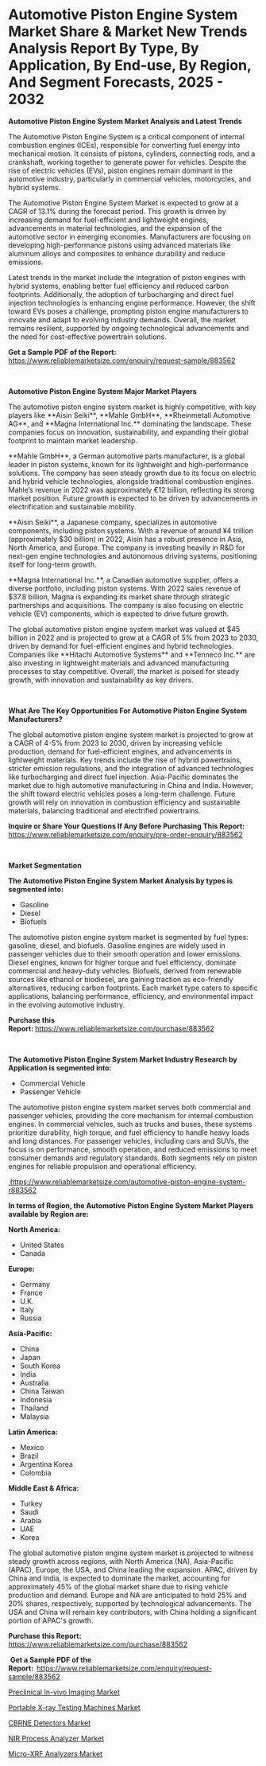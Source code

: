 <p><h1>Automotive Piston Engine System Market Share & Market New Trends Analysis Report By Type, By Application, By End-use, By Region, And Segment Forecasts, 2025 - 2032</h1></p><p><strong>Automotive Piston Engine System Market Analysis and Latest Trends</strong></p>
<p><p>The Automotive Piston Engine System is a critical component of internal combustion engines (ICEs), responsible for converting fuel energy into mechanical motion. It consists of pistons, cylinders, connecting rods, and a crankshaft, working together to generate power for vehicles. Despite the rise of electric vehicles (EVs), piston engines remain dominant in the automotive industry, particularly in commercial vehicles, motorcycles, and hybrid systems.</p><p>The Automotive Piston Engine System Market is expected to grow at a CAGR of 13.1% during the forecast period. This growth is driven by increasing demand for fuel-efficient and lightweight engines, advancements in material technologies, and the expansion of the automotive sector in emerging economies. Manufacturers are focusing on developing high-performance pistons using advanced materials like aluminum alloys and composites to enhance durability and reduce emissions.</p><p>Latest trends in the market include the integration of piston engines with hybrid systems, enabling better fuel efficiency and reduced carbon footprints. Additionally, the adoption of turbocharging and direct fuel injection technologies is enhancing engine performance. However, the shift toward EVs poses a challenge, prompting piston engine manufacturers to innovate and adapt to evolving industry demands. Overall, the market remains resilient, supported by ongoing technological advancements and the need for cost-effective powertrain solutions.</p></p>
<p><strong>Get a Sample PDF of the Report:&nbsp;</strong> <a href="https://www.reliablemarketsize.com/enquiry/request-sample/883562?utm_campaign=1898&utm_medium=2&utm_source=Github&utm_content=ia&utm_term=23012025&utm_id=automotive-piston-engine-system">https://www.reliablemarketsize.com/enquiry/request-sample/883562</a></p>
<p>&nbsp;</p>
<p><strong>Automotive Piston Engine System Major Market Players</strong></p>
<p><p>The automotive piston engine system market is highly competitive, with key players like **Aisin Seiki**, **Mahle GmbH**, **Rheinmetall Automotive AG**, and **Magna International Inc.** dominating the landscape. These companies focus on innovation, sustainability, and expanding their global footprint to maintain market leadership.</p><p>**Mahle GmbH**, a German automotive parts manufacturer, is a global leader in piston systems, known for its lightweight and high-performance solutions. The company has seen steady growth due to its focus on electric and hybrid vehicle technologies, alongside traditional combustion engines. Mahle’s revenue in 2022 was approximately €12 billion, reflecting its strong market position. Future growth is expected to be driven by advancements in electrification and sustainable mobility.</p><p>**Aisin Seiki**, a Japanese company, specializes in automotive components, including piston systems. With a revenue of around ¥4 trillion (approximately $30 billion) in 2022, Aisin has a robust presence in Asia, North America, and Europe. The company is investing heavily in R&D for next-gen engine technologies and autonomous driving systems, positioning itself for long-term growth.</p><p>**Magna International Inc.**, a Canadian automotive supplier, offers a diverse portfolio, including piston systems. With 2022 sales revenue of $37.8 billion, Magna is expanding its market share through strategic partnerships and acquisitions. The company is also focusing on electric vehicle (EV) components, which is expected to drive future growth.</p><p>The global automotive piston engine system market was valued at $45 billion in 2022 and is projected to grow at a CAGR of 5% from 2023 to 2030, driven by demand for fuel-efficient engines and hybrid technologies. Companies like **Hitachi Automotive Systems** and **Tenneco Inc.** are also investing in lightweight materials and advanced manufacturing processes to stay competitive. Overall, the market is poised for steady growth, with innovation and sustainability as key drivers.</p></p>
<p>&nbsp;</p>
<p><strong>What Are The Key Opportunities For Automotive Piston Engine System Manufacturers?</strong></p>
<p><p>The global automotive piston engine system market is projected to grow at a CAGR of 4-5% from 2023 to 2030, driven by increasing vehicle production, demand for fuel-efficient engines, and advancements in lightweight materials. Key trends include the rise of hybrid powertrains, stricter emission regulations, and the integration of advanced technologies like turbocharging and direct fuel injection. Asia-Pacific dominates the market due to high automotive manufacturing in China and India. However, the shift toward electric vehicles poses a long-term challenge. Future growth will rely on innovation in combustion efficiency and sustainable materials, balancing traditional and electrified powertrains.</p></p>
<p><strong>Inquire or Share Your Questions If Any Before Purchasing This Report:</strong> <a href="https://www.reliablemarketsize.com/enquiry/pre-order-enquiry/883562?utm_campaign=1898&utm_medium=2&utm_source=Github&utm_content=ia&utm_term=23012025&utm_id=automotive-piston-engine-system">https://www.reliablemarketsize.com/enquiry/pre-order-enquiry/883562</a></p>
<p>&nbsp;</p>
<p><strong>Market Segmentation</strong></p>
<p><strong>The Automotive Piston Engine System Market Analysis by types is segmented into:</strong></p>
<p><ul><li>Gasoline</li><li>Diesel</li><li>Biofuels</li></ul></p>
<p><p>The automotive piston engine system market is segmented by fuel types: gasoline, diesel, and biofuels. Gasoline engines are widely used in passenger vehicles due to their smooth operation and lower emissions. Diesel engines, known for higher torque and fuel efficiency, dominate commercial and heavy-duty vehicles. Biofuels, derived from renewable sources like ethanol or biodiesel, are gaining traction as eco-friendly alternatives, reducing carbon footprints. Each market type caters to specific applications, balancing performance, efficiency, and environmental impact in the evolving automotive industry.</p></p>
<p><strong>Purchase this Report:&nbsp;</strong><a href="https://www.reliablemarketsize.com/purchase/883562?utm_campaign=1898&utm_medium=2&utm_source=Github&utm_content=ia&utm_term=23012025&utm_id=automotive-piston-engine-system">https://www.reliablemarketsize.com/purchase/883562</a></p>
<p>&nbsp;</p>
<p><strong>The Automotive Piston Engine System Market Industry Research by Application is segmented into:</strong></p>
<p><ul><li>Commercial Vehicle</li><li>Passenger Vehicle</li></ul></p>
<p><p>The automotive piston engine system market serves both commercial and passenger vehicles, providing the core mechanism for internal combustion engines. In commercial vehicles, such as trucks and buses, these systems prioritize durability, high torque, and fuel efficiency to handle heavy loads and long distances. For passenger vehicles, including cars and SUVs, the focus is on performance, smooth operation, and reduced emissions to meet consumer demands and regulatory standards. Both segments rely on piston engines for reliable propulsion and operational efficiency.</p></p>
<p><a href="https://www.reliablemarketsize.com/automotive-piston-engine-system-r883562?utm_campaign=1898&utm_medium=2&utm_source=Github&utm_content=ia&utm_term=23012025&utm_id=automotive-piston-engine-system">&nbsp;https://www.reliablemarketsize.com/automotive-piston-engine-system-r883562</a></p>
<p><strong>In terms of Region, the Automotive Piston Engine System Market Players available by Region are:</strong></p>
<p>
    <p> <strong> North America: </strong>
        <ul>
            <li>United States</li>
            <li>Canada</li>
        </ul>
        </p> 
    <p> <strong> Europe: </strong>
        <ul>
            <li>Germany</li>
            <li>France</li>
            <li>U.K.</li>
            <li>Italy</li>
            <li>Russia</li>
        </ul>
        </p> 
    <p> <strong> Asia-Pacific: </strong>
        <ul>
            <li>China</li>
            <li>Japan</li>
            <li>South Korea</li>
            <li>India</li>
            <li>Australia</li>
            <li>China Taiwan</li>
            <li>Indonesia</li>
            <li>Thailand</li>
            <li>Malaysia</li>
        </ul>
        </p> 
    <p> <strong> Latin America: </strong>
        <ul>
            <li>Mexico</li>
            <li>Brazil</li>
            <li>Argentina Korea</li>
            <li>Colombia</li>
        </ul>
        </p> 
    <p> <strong> Middle East & Africa: </strong>
        <ul>
            <li>Turkey</li>
            <li>Saudi</li>
            <li>Arabia</li>
            <li>UAE</li>
            <li>Korea</li>
        </ul>
    </p>
    </p>
<p><p>The global automotive piston engine system market is projected to witness steady growth across regions, with North America (NA), Asia-Pacific (APAC), Europe, the USA, and China leading the expansion. APAC, driven by China and India, is expected to dominate the market, accounting for approximately 45% of the global market share due to rising vehicle production and demand. Europe and NA are anticipated to hold 25% and 20% shares, respectively, supported by technological advancements. The USA and China will remain key contributors, with China holding a significant portion of APAC's growth.</p></p>
<p><strong>Purchase this Report: </strong><a href="https://www.reliablemarketsize.com/purchase/883562?utm_campaign=1898&utm_medium=2&utm_source=Github&utm_content=ia&utm_term=23012025&utm_id=automotive-piston-engine-system">https://www.reliablemarketsize.com/purchase/883562</a></p>
<p>&nbsp;<strong>Get a Sample PDF of the Report:&nbsp;&nbsp;</strong><a href="https://www.reliablemarketsize.com/enquiry/request-sample/883562?utm_campaign=1898&utm_medium=2&utm_source=Github&utm_content=ia&utm_term=23012025&utm_id=automotive-piston-engine-system">https://www.reliablemarketsize.com/enquiry/request-sample/883562</a></p>
<p><strong></strong></p>
<p><p><a href="https://www.linkedin.com/pulse/global-preclinical-in-vivo-imaging-market-comprehensive-analysis-gzqfe?utm_campaign=1898&utm_medium=2&utm_source=Github&utm_content=ia&utm_term=23012025&utm_id=automotive-piston-engine-system">Preclinical In-vivo Imaging Market</a></p><p><a href="https://www.linkedin.com/pulse/detailed-portable-x-ray-testing-machines-market-analysis-o1nuc?utm_campaign=1898&utm_medium=2&utm_source=Github&utm_content=ia&utm_term=23012025&utm_id=automotive-piston-engine-system">Portable X-ray Testing Machines Market</a></p><p><a href="https://www.linkedin.com/pulse/cbrne-detectors-market-size-type-product-global-industry-faedf?utm_campaign=1898&utm_medium=2&utm_source=Github&utm_content=ia&utm_term=23012025&utm_id=automotive-piston-engine-system">CBRNE Detectors Market</a></p><p><a href="https://www.linkedin.com/pulse/nir-process-analyzer-market-size-type-product-global-industry-sx7pe?utm_campaign=1898&utm_medium=2&utm_source=Github&utm_content=ia&utm_term=23012025&utm_id=automotive-piston-engine-system">NIR Process Analyzer Market</a></p><p><a href="https://www.linkedin.com/pulse/micro-xrf-analyzers-industry-trends-report-analyzing-growth-d3lce?utm_campaign=1898&utm_medium=2&utm_source=Github&utm_content=ia&utm_term=23012025&utm_id=automotive-piston-engine-system">Micro-XRF Analyzers Market</a></p></p>